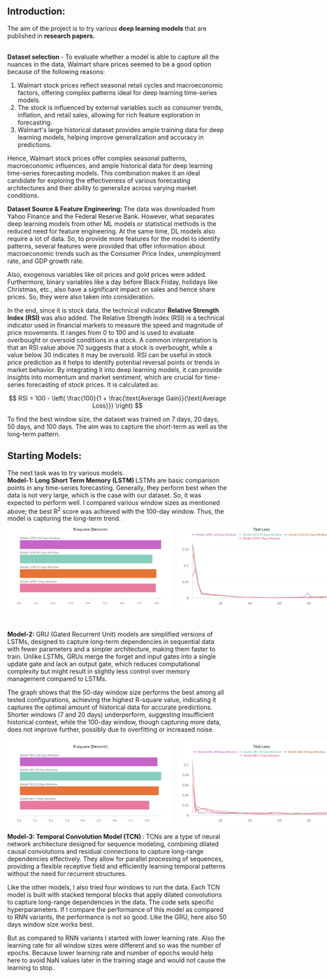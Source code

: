 <h2> Introduction: </h2>
The aim of the project is to try various <b> deep learning models </b> that are published in <b> research papers. </b> <br/> <br/>

<b> Dataset selection </b> - To evaluate whether a model is able to capture all the nuances in the data, Walmart share prices seemed to be a good option because of the following reasons:
1. Walmart stock prices reflect seasonal retail cycles and macroeconomic factors, offering complex patterns ideal for deep learning time-series models.
2. The stock is influenced by external variables such as consumer trends, inflation, and retail sales, allowing for rich feature exploration in forecasting.
3. Walmart's large historical dataset provides ample training data for deep learning models, helping improve generalization and accuracy in predictions. <br/>

Hence, Walmart stock prices offer complex seasonal patterns, macroeconomic influences, and ample historical data for deep learning time-series forecasting models. This combination makes it an ideal candidate for exploring the effectiveness of various forecasting architectures and their ability to generalize across varying market conditions.

<b> Dataset Source & Feature Engineering: </b> The data was downloaded from Yahoo Finance and the Federal Reserve Bank. However, what separates deep learning models from other ML models or statistical methods is the reduced need for feature engineering. At the same time, DL models also require a lot of data. 
So, to provide more features for the model to identify patterns, several features were provided that offer information about macroeconomic trends such as the Consumer Price Index, unemployment rate, and GDP growth rate.

Also, exogenous variables like oil prices and gold prices were added. Furthermore, binary variables like a day before Black Friday, holidays like Christmas, etc., also have a significant impact on sales and hence share prices. So, they were also taken into consideration.

In the end, since it is stock data, the technical indicator <b> Relative Strength Index (RSI) </b> was also added. The Relative Strength Index (RSI) is a technical indicator used in financial markets to measure the speed and magnitude of price movements. It ranges from 0 to 100 and is used to evaluate overbought or oversold conditions in a stock. A common interpretation is that an RSI value above 70 suggests that a stock is overbought, while a value below 30 indicates it may be oversold. RSI can be useful in stock price prediction as it helps to identify potential reversal points or trends in market behavior. By integrating it into deep learning models, it can provide insights into momentum and market sentiment, which are crucial for time-series forecasting of stock prices.
It is calculated as:

$$
RSI = 100 - \left( \frac{100}{1 + \frac{\text{Average Gain}}{\text{Average Loss}}} \right)
$$

To find the best window size, the dataset was trained on 7 days, 20 days, 50 days, and 100 days. The aim was to capture the short-term as well as the long-term pattern.   

<h2> Starting Models: </h2> The next task was to try various models.  
<br/>
<b> Model-1: Long Short Term Memory (LSTM) </b> LSTMs are basic comparison points in any time-series forecasting. Generally, they perform best when the data is not very large, which is the case with our dataset. 
So, it was expected to perform well. I compared various window sizes as mentioned above; the best R<sup>2</sup> score was achieved with the 100-day window. Thus, the model is capturing the long-term trend.

<div style="display: flex;">
  <img src="scores_log/R-Square/R-Square (LSTM).png" alt="R2-Score LSTM Models" width="400" height="200" style="margin-right: 10px;">
  <img src="scores_log/Test Loss/Test Loss (LSTM).png" alt="Test Loss LSTM Models" width="400" height="200">
</div>

<br/> <br/> 
<b> Model-2: </b> GRU (Gated Recurrent Unit) models are simplified versions of LSTMs, designed to capture long-term dependencies in sequential data with fewer parameters and a simpler architecture, making them faster to train. Unlike LSTMs, GRUs merge the forget and input gates into a single update gate and lack an output gate, which reduces computational complexity but might result in slightly less control over memory management compared to LSTMs.

The graph shows that the 50-day window size performs the best among all tested configurations, achieving the highest R-square value, indicating it captures the optimal amount of historical data for accurate predictions. Shorter windows (7 and 20 days) underperform, suggesting insufficient historical context, while the 100-day window, though capturing more data, does not improve further, possibly due to overfitting or increased noise.


<div style="display: flex;">
  <img src="scores_log/R-Square/R-Square (GRU).png" alt="R2-Score GRU Models" width="400" height="200" style="margin-right: 10px;">
  <img src="scores_log/Test Loss/Test Loss (GRU).png" alt="Test Loss GRU Models" width="400" height="200">
</div>


<b> Model-3: Temporal Convolution Model (TCN) </b>: TCNs are a type of neural network architecture designed for sequence modeling, combining dilated causal convolutions and residual connections to capture long-range dependencies effectively. They allow for parallel processing of sequences, providing a flexible receptive field and efficiently learning temporal patterns without the need for recurrent structures.

Like the other models, I also tried four windows to run the data. Each TCN model is built with stacked temporal blocks that apply dilated convolutions to capture long-range dependencies in the data. The code sets specific hyperparameters. If I compare the performance of this model as compared to RNN variants, the performance is not so good. Like the GRU, here also 50 days window size works best.  

But as compared to RNN variants I started with lower learning rate. Also the learning rate for all window sizes were different and so was the number of epochs. Because lower learning rate and number of epochs would help here to avoid NaN values later in the training stage and would not cause the learning to stop. 
